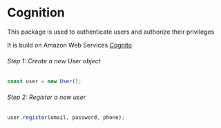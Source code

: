 # Cognition

This package is used to authenticate users and authorize their privileges

It is build on Amazon Web Services [Cognito](https://aws.amazon.com/cognito/)

###### Step 1: Create a new User object

```javascript
const user = new User();
```

###### Step 2: Register a new user

```javascript
user.register(email, password, phone);
```